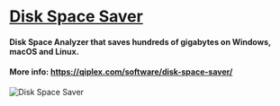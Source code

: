 # [Disk Space Saver](http://qiplex.com/software/disk-space-saver/)



#### Disk Space Analyzer that saves  hundreds of gigabytes on Windows, macOS and Linux. 

#### More info: https://qiplex.com/software/disk-space-saver/



![Disk Space Saver](http://qiplex.com/img/disk-space-saver-app.png)

